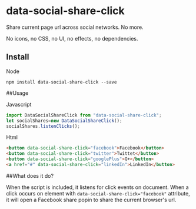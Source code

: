 # data-social-share-click

Share current page url across social networks. No more.

No icons, no CSS, no UI, no effects, no dependencies.

## Install

Node

```
npm install data-social-share-click --save
```

##Usage

Javascript
```javascript
import DataSocialShareClick from "data-social-share-click";
let socialShares=new DataSocialShareClick();
socialShares.listenClicks();
```

Html
```html
<button data-social-share-click="facebook">Facebook</button>
<button data-social-share-click="twitter">Twittet</button>
<button data-social-share-click="googlePlus">G+</button>
<a href="#" data-social-share-click="linkedIn">LinkedIn</button>
```

##What does it do?

When the script is included, it listens for click events on document. 
When a click occurs on element with `data-social-share-click="facebook"` attribute, 
it will open a Facebook share popin to share the current browser's url.
